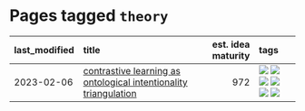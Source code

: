 # Pages tagged `theory`

|last_modified|title|est. idea maturity|tags
|:---|:---|---:|:---|
|2023-02-06|[contrastive learning as ontological intentionality triangulation](../contrastive_learning_as_ontological_intentionality_triangulation.md)|972|[![](https://img.shields.io/badge/tag-meta-a68128)](../tags/meta.md) [![](https://img.shields.io/badge/tag-philosophy-683f3)](../tags/philosophy.md) [![](https://img.shields.io/badge/tag-semiotics-606780)](../tags/semiotics.md) [![](https://img.shields.io/badge/tag-synesthesia-9a9fc4)](../tags/synesthesia.md) [![](https://img.shields.io/badge/tag-theory-82f6b0)](../tags/theory.md) [![](https://img.shields.io/badge/tag-wip-c4fb38)](../tags/wip.md)|